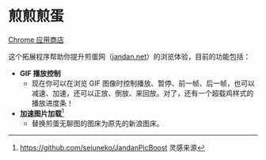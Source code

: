 # 煎煎煎蛋

[Chrome 应用商店](https://chrome.google.com/webstore/detail/煎煎煎蛋/ocjoihpdbdkcmddjapjlgagocficilhl)

这个拓展程序帮助你提升煎蛋网（[jandan.net](https://jandan.net/)）的浏览体验，目前的功能包括：

- **GIF 播放控制**
  - 现在你可以在浏览 GIF 图像时控制播放、暂停、前一帧、后一帧，也可以减速、加速，还可以正放、倒放、来回放。对了，还有一个超载鸡样式的播放进度条！
- **加速图片加载**[^1]
  - 替换煎蛋无聊图的图床为原先的新浪图床。

[^1]: https://github.com/seiuneko/JandanPicBoost 灵感来源
